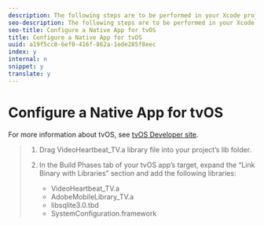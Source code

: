 ```yaml
---
description: The following steps are to be performed in your Xcode project. This guide is written assuming your project has a target that is an Apple TV app targeting tvOS.
seo-description: The following steps are to be performed in your Xcode project. This guide is written assuming your project has a target that is an Apple TV app targeting tvOS.
seo-title: Configure a Native App for tvOS
title: Configure a Native App for tvOS
uuid: a19f5cc8-6ef0-416f-862a-1ede285f8eec
index: y
internal: n
snippet: y
translate: y
---
```


# Configure a Native App for tvOS

For more information about tvOS, see [tvOS Developer site](https://developer.apple.com/tvos/documentation/). 

>1. Drag VideoHeartbeat_TV.a library file into your project’s lib folder.
>1. In the Build Phases tab of your tvOS app’s target, expand the “Link Binary with Libraries” section and add the following libraries:
>    
>    * VideoHeartbeat_TV.a
>    * AdobeMobileLibrary_TV.a
>    * libsqlite3.0.tbd
>    * SystemConfiguration.framework
>    
